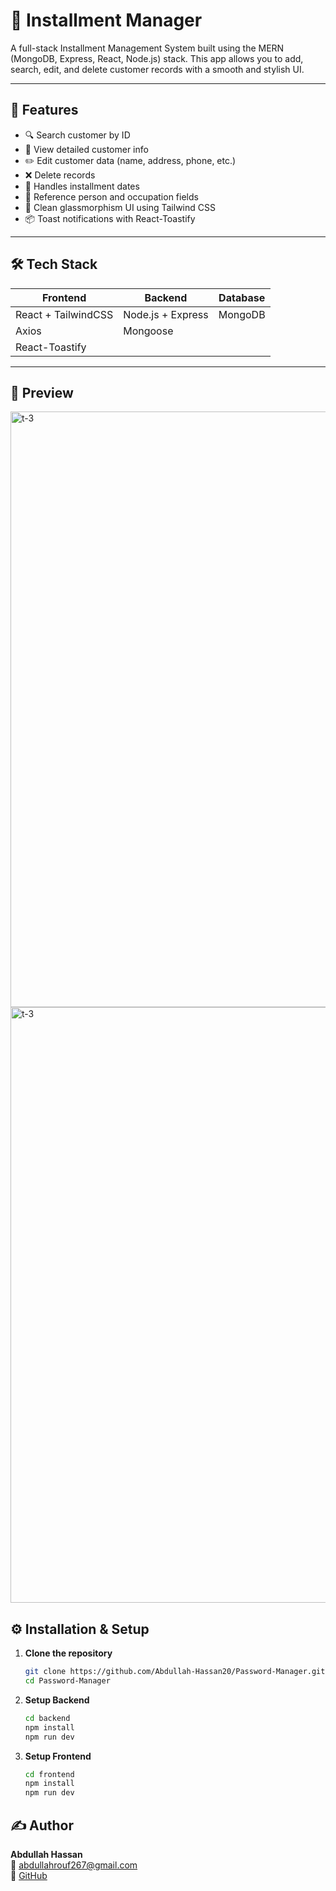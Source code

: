 # 💼 Installment Manager

A full-stack Installment Management System built using the MERN (MongoDB, Express, React, Node.js) stack. This app allows you to add, search, edit, and delete customer records with a smooth and stylish UI.

---

## 🚀 Features

- 🔍 Search customer by ID
- 📝 View detailed customer info
- ✏️ Edit customer data (name, address, phone, etc.)
- ❌ Delete records
- 📆 Handles installment dates
- 🧾 Reference person and occupation fields
- 🌈 Clean glassmorphism UI using Tailwind CSS
- 📦 Toast notifications with React-Toastify

---

## 🛠️ Tech Stack

| Frontend            | Backend             | Database  |
|---------------------|---------------------|-----------|
| React + TailwindCSS | Node.js + Express   | MongoDB   |
| Axios               | Mongoose            |           |
| React-Toastify      |                     |           |

---

## 📸 Preview

<img width="953" alt="t-3" src="https://github.com/user-attachments/assets/1ff1282c-6219-4b80-b87c-16ec01db2dff" />
<img width="953" alt="t-3" src="https://github.com/user-attachments/assets/a804cfe4-7c6f-48bf-8d9b-72ab15b5ad3d" />



## ⚙️ Installation & Setup

1. **Clone the repository**
   ```bash
   git clone https://github.com/Abdullah-Hassan20/Password-Manager.git
   cd Password-Manager

2. **Setup Backend**
   ```bash
   cd backend
   npm install
   npm run dev

4. **Setup Frontend**
   ```bash
   cd frontend
   npm install
   npm run dev

## ✍️ Author

**Abdullah Hassan**  
📧 abdullahrouf267@gmail.com  
🔗 [GitHub](https://github.com/Abdullah-Hassan20)
